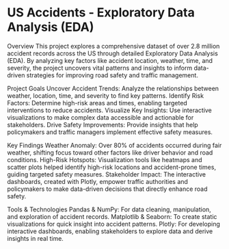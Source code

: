 # US Accidents - Exploratory Data Analysis (EDA)

Overview
This project explores a comprehensive dataset of over 2.8 million accident records across the US through detailed Exploratory Data Analysis (EDA). By analyzing key factors like accident location, weather, time, and severity, the project uncovers vital patterns and insights to inform data-driven strategies for improving road safety and traffic management.

Project Goals
Uncover Accident Trends: Analyze the relationships between weather, location, time, and severity to find key patterns.
Identify Risk Factors: Determine high-risk areas and times, enabling targeted interventions to reduce accidents.
Visualize Key Insights: Use interactive visualizations to make complex data accessible and actionable for stakeholders.
Drive Safety Improvements: Provide insights that help policymakers and traffic managers implement effective safety measures.

Key Findings
Weather Anomaly: Over 80% of accidents occurred during fair weather, shifting focus toward other factors like driver behavior and road conditions.
High-Risk Hotspots: Visualization tools like heatmaps and scatter plots helped identify high-risk locations and accident-prone times, guiding targeted safety measures.
Stakeholder Impact: The interactive dashboards, created with Plotly, empower traffic authorities and policymakers to make data-driven decisions that directly enhance road safety.

Tools & Technologies
Pandas & NumPy: For data cleaning, manipulation, and exploration of accident records.
Matplotlib & Seaborn: To create static visualizations for quick insight into accident patterns.
Plotly: For developing interactive dashboards, enabling stakeholders to explore data and derive insights in real time.
